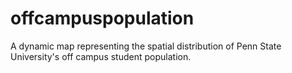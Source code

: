 # offcampuspopulation
A dynamic map representing the spatial distribution of Penn State University's off campus student population.
